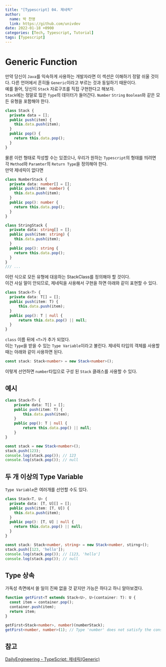 ```yaml
---
title: "[Typescript] 04. 제네릭"
author:
  name: 박 찬영
  link: https://github.com/univdev
date: 2022-01-18 +0900
categories: [Tech, Typescript, Tutorial]
tags: [Typescript]
---
```

# Generic Function
만약 당신이 ```Java```를 익숙하게 사용하는 개발자라면 이 섹션은 이해하기 정말 쉬울 것이다. 다른 언어에서 흔히들 ```Generic```이라고 부르는 것과 동일하기 때문이다.  
예를 들어, 당신이 ```Stack``` 자료구조를 직접 구현한다고 해보자.  
```Stack```에는 정말로 많은 ```Type```의 데이터가 들어간다. ```Number``` ```String``` ```Boolean```와 같은 모든 유형을 포함해야 한다.
```Typescript
class Stack {
  private data = [];
  public push(item) {
    this.data.push(item);
  }
  public pop() {
    return this.data.pop();
  }
}
```
물론 이런 형태로 작성할 수는 있겠으나, 우리가 원하는 ```Typescript```의 형태를 띄려면 각 ```Method```와 ```Paramter```의 ```Return Type```을 정의해야 한다.  
만약 제네릭이 없다면
```Typescript
class NumberStack {
  private data: number[] = [];
  public push(item: number) {
    this.data.push(item);
  }
  public pop(): number {
    return this.data.pop();
  }
}
```
```Typescript
class StringStack {
  private data: string[] = [];
  public push(item: string) {
    this.data.push(item);
  }
  public pop(): string {
    return this.data.pop();
  }
}
/// ...
```
이런 식으로 모든 유형에 대응하는 StackClass를 정의해야 할 것이다.  
이건 사실 말이 안되므로, 제네릭을 사용해서 구현을 하면 아래와 같이 표현할 수 있다.
```Typescript
class Stack<T> {
  private data: T[] = [];
  public push(item: T) {
      this.data.push(item);
  }
  public pop(): T | null {
      return this.data.pop() || null;
  }
}
```
```class``` 이름 뒤에 ```<T>```가 추가 되었다.  
이는 ```Type```을 받을 수 있는 ```Type Variable```이라고 불린다. 제네릭 타입의 객체를 사용할 때는 아래와 같이 사용하면 된다.
```typescript
const stack: Stack<number> = new Stack<number>();
```
이렇게 선언하면 ```number```타입으로 구성 된 ```Stack``` 클래스를 사용할 수 있다.
## 예시
```typescript
class Stack<T> {
    private data: T[] = [];
    public push(item: T) {
        this.data.push(item);
    }
    public pop(): T | null {
        return this.data.pop() || null;
    }
}

const stack = new Stack<number>();
stack.push(123);
console.log(stack.pop()); // 123
console.log(stack.pop()); // null
```
## 두 개 이상의 Type Variable
```Type Variable```은 여러개를 선언할 수도 있다.
```typescript
class Stack<T, U> {
  private data: [T, U][] = [];
  public push(item: [T, U]) {
    this.data.push(item);
  }
  public pop(): [T, U] | null {
    return this.data.pop() || null;
  }
}

const stack: Stack<number, string> = new Stack<number, stirng>();
stack.push([123, 'hello']);
console.log(stack.pop()); // [123, 'hello']
console.log(stack.pop()); // null
```
## Type 상속
가독성 측면에서 쓸 일이 진짜 없을 것 같지만 가능은 하다고 하니 알아보겠다.
```typescript
function getFirst<T extends Stack<U>, U>(container: T): U {
  const item = container.pop();
  container.push(item);
  return item;
}
```
```typescript
getFirst<Stack<number>, number)(numberStack);
getFirst<number, number>(1); // Type 'number' does not satisfy the constraint 'Stack<number>'.
```
## 참고
[DailyEngineering - TypeScript: 제네릭(Generic)](https://hyunseob.github.io/2017/01/14/typescript-generic/)